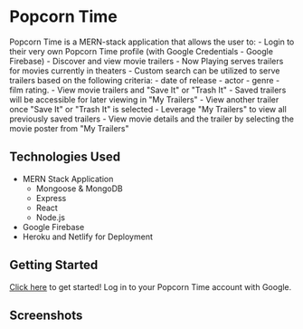 # Popcorn Time 

Popcorn Time is a MERN-stack application that allows the user to: 
    - Login to their very own Popcorn Time profile (with Google Credentials - Google Firebase)
    - Discover and view movie trailers 
        - Now Playing serves trailers for movies currently in theaters
        - Custom search can be utilized to serve trailers based on the following criteria:
            - date of release
            - actor
            - genre 
            - film rating. 
    - View movie trailers and "Save It" or "Trash It"
        - Saved trailers will be accessible for later viewing in "My Trailers"
        - View another trailer once "Save It" or "Trash It" is selected 
    - Leverage "My Trailers" to view all previously saved trailers
    - View movie details and the trailer by selecting the movie poster from "My Trailers" 

## Technologies Used

- MERN Stack Application
    - Mongoose & MongoDB
    - Express
    - React
    - Node.js
- Google Firebase
- Heroku and Netlify for Deployment 

## Getting Started 
[Click here](https://its-popcorn-time.netlify.app/) to get started! Log in to your Popcorn Time account with Google. 

## Screenshots 
